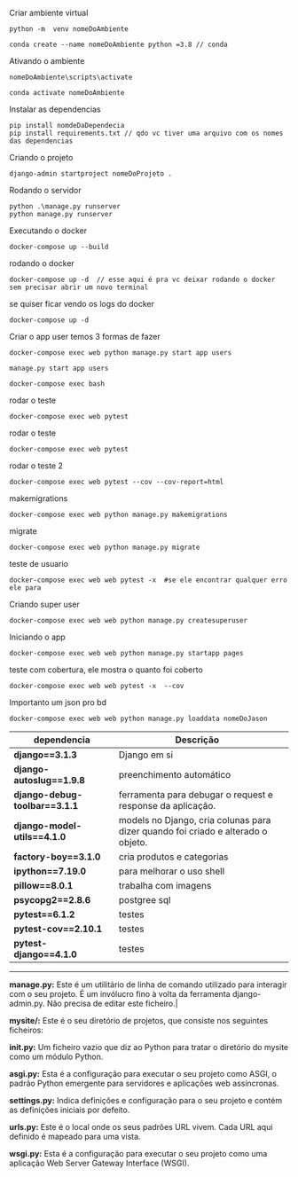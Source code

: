 Criar ambiente virtual 
 ````
 python -m  venv nomeDoAmbiente 

 conda create --name nomeDoAmbiente python =3.8 // conda
````
Ativando o ambiente
````
nomeDoAmbiente\scripts\activate 

conda activate nomeDoAmbiente
````
Instalar as dependencias
````
pip install nomdeDaDependecia
pip install requirements.txt // qdo vc tiver uma arquivo com os nomes das dependencias
````
Criando o projeto
````
django-admin startproject nomeDoProjeto . 
````
Rodando o servidor
````
python .\manage.py runserver
python manage.py runserver 
````
Executando o docker
````
docker-compose up --build
````
rodando o docker
````
docker-compose up -d  // esse aqui é pra vc deixar rodando o docker sem precisar abrir um novo terminal
````
se quiser ficar vendo os logs do docker
````
docker-compose up -d
````
Criar o app user temos 3 formas de fazer 
````
docker-compose exec web python manage.py start app users 

manage.py start app users 

docker-compose exec bash

````
rodar o teste
````
docker-compose exec web pytest
````
rodar o teste
````
docker-compose exec web pytest
````
rodar o teste 2
````
docker-compose exec web pytest --cov --cov-report=html
````
makemigrations
````
docker-compose exec web python manage.py makemigrations
````
migrate
````
docker-compose exec web python manage.py migrate
````
teste de usuario
````
docker-compose exec web web pytest -x  #se ele encontrar qualquer erro ele para
````
Criando super user
````
docker-compose exec web web python manage.py createsuperuser
````
Iniciando o app
````
docker-compose exec web web python manage.py startapp pages
````
teste com cobertura, ele mostra o quanto foi coberto 
````
docker-compose exec web web pytest -x  --cov 
````
Importanto um json pro bd
````
docker-compose exec web web python manage.py loaddata nomeDoJason
````






dependencia | Descrição ||
------ | ------- | ---------:
**django==3.1.3**|Django em si  | 
**django-autoslug==1.9.8**| preenchimento automático |
**django-debug-toolbar==3.1.1** | ferramenta para debugar o request e response da aplicação.|
**django-model-utils==4.1.0** | models no Django, cria colunas para dizer quando foi criado e alterado o objeto.|
**factory-boy==3.1.0**| cria produtos e categorias
**ipython==7.19.0**|para melhorar o uso shell
**pillow==8.0.1**| trabalha com imagens
**psycopg2==2.8.6**| postgree sql
**pytest==6.1.2**| testes 
**pytest-cov==2.10.1**| testes 
**pytest-django==4.1.0**|testes 

_________________________

**manage.py:** Este é um utilitário de linha de comando utilizado para interagir com o seu projeto. É um invólucro fino à volta da ferramenta django-admin.py. Não precisa de editar este ficheiro.|

**mysite/:** Este é o seu diretório de projetos, que consiste nos seguintes ficheiros:

**__init__.py:** Um ficheiro vazio que diz ao Python para tratar o diretório do mysite como um módulo Python.

**asgi.py:** Esta é a configuração para executar o seu projeto como ASGI, o padrão Python emergente para servidores e aplicações web assíncronas.

**settings.py:** Indica definições e configuração para o seu projeto e contém as definições iniciais por defeito.

**urls.py:** Este é o local onde os seus padrões URL vivem. Cada URL aqui definido é mapeado para uma vista.

**wsgi.py:** Esta é a configuração para executar o seu projeto como uma aplicação Web Server Gateway Interface (WSGI).